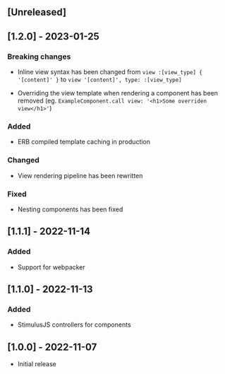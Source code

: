 ## [Unreleased]

## [1.2.0] - 2023-01-25

### Breaking changes

- Inline view syntax has been changed from `view :[view_type] { '[content]' }` to `view '[content]', type: :[view_type]`

- Overriding the view template when rendering a component has been removed (eg. `ExampleComponent.call view: '<h1>Some overriden view</h1>'`)

### Added

- ERB compiled template caching in production

### Changed

- View rendering pipeline has been rewritten

### Fixed

- Nesting components has been fixed

## [1.1.1] - 2022-11-14

### Added

- Support for webpacker

## [1.1.0] - 2022-11-13

### Added

- StimulusJS controllers for components

## [1.0.0] - 2022-11-07

- Initial release
